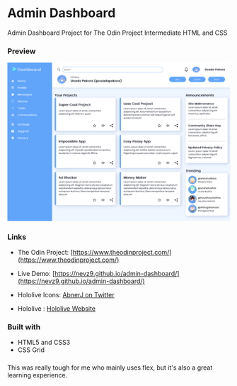 # Admin Dashboard

Admin Dashboard Project for The Odin Project Intermediate HTML and CSS

### Preview

![](preview.png)

### Links

- The Odin Project: [https://www.theodinproject.com/](https://www.theodinproject.com/)

- Live Demo: [https://nevz9.github.io/admin-dashboard/](https://nevz9.github.io/admin-dashboard/)

- Hololive Icons: [AbnerJ on Twitter](https://twitter.com/AbnerJosueJ/status/1344180445991329793/photo/1)

- Hololive : [Hololive Website](https://en.hololive.tv/)

### Built with

- HTML5 and CSS3
- CSS Grid

###

This was really tough for me who mainly uses flex, but it's also a great learning experience.

